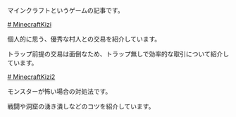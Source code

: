 マインクラフトというゲームの記事です。

[# MinecraftKizi](https://uni928.github.io/MinecraftKizi/)

個人的に思う、優秀な村人との交易を紹介しています。

トラップ前提の交易は面倒なため、トラップ無しで効率的な取引について紹介しています。

[# MinecraftKizi2](https://uni928.github.io/MinecraftKizi/index2.html)

モンスターが怖い場合の対処法です。

戦闘や洞窟の湧き潰しなどのコツを紹介しています。
